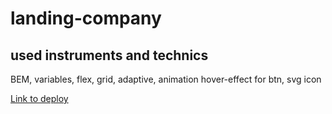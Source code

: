 # landing-company
## used instruments and technics
BEM, variables, flex, grid, adaptive, animation hover-effect for btn, svg icon

[Link to deploy](https://elegant-buttercream-78e1e6.netlify.app)
